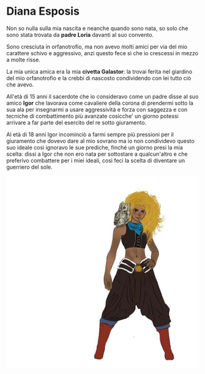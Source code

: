 # Diana Esposis

Non so nulla sulla mia nascita e neanche quando sono nata, so solo che sono stata trovata da **padre Loria** davanti al
suo convento.

Sono cresciuta in orfanotrofio, ma non avevo molti amici per via del mio carattere schivo e aggressivo, anzi questo fece
sì che io crescessi in mezzo a molte risse.

La mia unica amica era la mia **civetta Galastor**: la trovai ferita nel giardino del mio orfanotrofio e la crebbi di
nascosto condividendo con lei tutto ciò che avevo.

All'età di 15 anni il sacerdote che io consideravo come un padre disse al suo amico **Igor** che lavorava come cavaliere
della corona di prendermi sotto la sua ala per insegnarmi a usare aggressività e forza con saggezza e con tecniche di
combattimento più avanzate cosicche' un giorno potessi arrivare a far parte del esercito del re sotto giuramento.

Al età di 18 anni Igor incominciò a farmi sempre più pressioni per il giuramento che dovevo dare al mio sovrano ma io
non condividevo questo suo ideale così ignoravo le sue prediche, finché un giorno presi la mia scelta: dissi a Igor che
non ero nata per sottostare a qualcun'altro e che preferivo combattere per i miei ideali, così feci la scelta di
diventare un guerriero del sole.

![](diana.jpg)